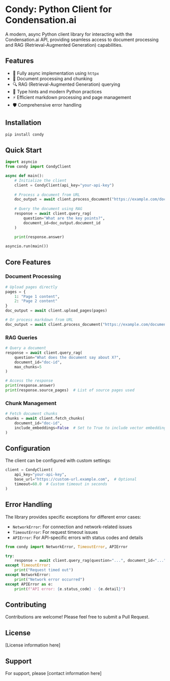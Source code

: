 # Condy: Python Client for Condensation.ai

A modern, async Python client library for interacting with the Condensation.ai API, providing seamless access to document processing and RAG (Retrieval-Augmented Generation) capabilities.

## Features

- 🚀 Fully async implementation using `httpx`
- 📄 Document processing and chunking
- 🔍 RAG (Retrieval-Augmented Generation) querying
- 💪 Type hints and modern Python practices
- ⚡ Efficient markdown processing and page management
- 🛡️ Comprehensive error handling

## Installation

```bash
pip install condy
```

## Quick Start

```python
import asyncio
from condy import CondyClient

async def main():
    # Initialize the client
    client = CondyClient(api_key="your-api-key")
    
    # Process a document from URL
    doc_output = await client.process_document("https://example.com/document.md") | await client.process_document("https://example.com/document.pdf")
    
    # Query the document using RAG
    response = await client.query_rag(
        question="What are the key points?",
        document_id=doc_output.document_id
    )
    
    print(response.answer)

asyncio.run(main())
```

## Core Features

### Document Processing

```python
# Upload pages directly
pages = {
    1: "Page 1 content",
    2: "Page 2 content"
}
doc_output = await client.upload_pages(pages)

# Or process markdown from URL
doc_output = await client.process_document("https://example.com/document.md")
```

### RAG Queries

```python
# Query a document
response = await client.query_rag(
    question="What does the document say about X?",
    document_id="doc-id",
    max_chunks=5
)

# Access the response
print(response.answer)
print(response.source_pages)  # List of source pages used
```

### Chunk Management

```python
# Fetch document chunks
chunks = await client.fetch_chunks(
    document_id="doc-id",
    include_embeddings=False  # Set to True to include vector embeddings
)
```

## Configuration

The client can be configured with custom settings:

```python
client = CondyClient(
    api_key="your-api-key",
    base_url="https://custom-url.example.com",  # Optional
    timeout=60.0  # Custom timeout in seconds
)
```

## Error Handling

The library provides specific exceptions for different error cases:

- `NetworkError`: For connection and network-related issues
- `TimeoutError`: For request timeout issues
- `APIError`: For API-specific errors with status codes and details

```python
from condy import NetworkError, TimeoutError, APIError

try:
    response = await client.query_rag(question="...", document_id="...")
except TimeoutError:
    print("Request timed out")
except NetworkError:
    print("Network error occurred")
except APIError as e:
    print(f"API error: {e.status_code} - {e.detail}")
```

## Contributing

Contributions are welcome! Please feel free to submit a Pull Request.

## License

[License information here]

## Support

For support, please [contact information here]